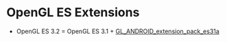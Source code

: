 # OpenGL ES Extensions

 * OpenGL ES 3.2 = OpenGL ES 3.1 + [GL_ANDROID_extension_pack_es31a][1]

[1]:https://docs.imgtec.com/Supported_Extensions_OpenGL_ES_EGL/topics/d0e1359.html
